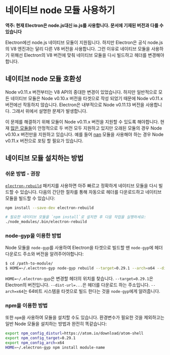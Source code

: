 ﻿# 네이티브 node 모듈 사용하기

__역주: 현재 Electron은 node.js대신 io.js를 사용합니다. 문서에 기재된 버전과 다를 수 있습니다__

Electron에선 node.js 네이티브 모듈이 지원됩니다. 하지만 Electron은 공식 node.js의 V8 엔진과는 달리 다른 V8 버전을 사용합니다.
그런 이유로 네이티브 모듈을 사용하기 위해선 Electron의 V8 버전에 맞춰 네이티브 모듈을 다시 빌드하고 헤더를 변경해야 합니다.

## 네이티브 node 모듈 호환성

Node v0.11.x 버전부터는 V8 API의 중대한 변경이 있었습니다. 하지만 일반적으로 모든 네이티브 모듈은 Node v0.10.x 버전을 타겟으로 작성 되었기 때문에
Node v0.11.x 버전에선 작동하지 않습니다. Electron은 내부적으로 Node v0.11.13 버전을 사용합니다. 그래서 위에서 설명한 문제가 발생합니다.

이 문제를 해결하기 위해 모듈이 Node v0.11.x 버전을 지원할 수 있도록 해야합니다.
현재 [많은 모듈들](https://www.npmjs.org/browse/depended/nan)이 안정적으로 두 버전 모두 지원하고 있지만 오래된 모듈의 경우 Node v0.10.x 버전만을 지원하고 있습니다.
예를 들어 [nan](https://github.com/rvagg/nan) 모듈을 사용해야 하는 경우 Node v0.11.x 버전으로 포팅 할 필요가 있습니다.

## 네이티브 모듈 설치하는 방법

### 쉬운 방법 - 권장

[`electron-rebuild`](https://github.com/paulcbetts/electron-rebuild) 패키지를 사용하면 아주 빠르고 정확하게 네이티브 모듈을 다시 빌드할 수 있습니다.
다음의 간단한 절차를 통해 자동으로 헤더를 다운로드하고 네이티브 모듈을 빌드할 수 있습니다:

```sh
npm install --save-dev electron-rebuild

# 필요한 네이티브 모듈을 `npm install`로 설치한 후 다음 작업을 실행하세요:
./node_modules/.bin/electron-rebuild
```

### node-gyp을 이용한 방법

Node 모듈을 `node-gyp`를 사용하여 Electron을 타겟으로 빌드할 땐 `node-gyp`에 헤더 다운로드 주소와 버전을 알려주어야합니다:

```bash
$ cd /path-to-module/
$ HOME=~/.electron-gyp node-gyp rebuild --target=0.29.1 --arch=x64 --dist-url=https://atom.io/download/atom-shell
```

`HOME=~/.electron-gyp`은 변경할 헤더의 위치를 찾습니다. `--target=0.29.1`은 Electron의 버전입니다.
`--dist-url=...`은 헤더를 다운로드 하는 주소입니다. `--arch=x64`는 64비트 시스템을 타겟으로 빌드 한다는 것을 `node-gyp`에게 알려줍니다.

### npm을 이용한 방법

또한 `npm`을 사용하여 모듈을 설치할 수도 있습니다.
환경변수가 필요한 것을 제외하고는 일반 Node 모듈을 설치하는 방법과 완전히 똑같습니다:

```bash
export npm_config_disturl=https://atom.io/download/atom-shell
export npm_config_target=0.29.1
export npm_config_arch=x64
HOME=~/.electron-gyp npm install module-name
```

